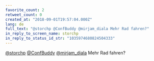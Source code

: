 ```yaml
---
favorite_count: 2
retweet_count: 0
created_at: "2018-09-01T19:57:04.000Z"
lang: de
full_text: "@storchp @ConfBuddy @mirjam_diala Mehr Rad fahren?"
in_reply_to_screen_name: storchp
in_reply_to_status_id_str: "1035974680824504333"
---
```


[@storchp](https://twitter.com/storchp)
[@ConfBuddy](https://twitter.com/ConfBuddy)
[@mirjam_diala](https://twitter.com/mirjam_diala) Mehr Rad fahren?

